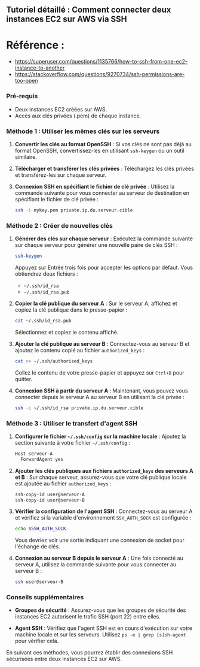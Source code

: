 ## Tutoriel détaillé : Comment connecter deux instances EC2 sur AWS via SSH

# Référence : 
- https://superuser.com/questions/1135766/how-to-ssh-from-one-ec2-instance-to-another
- https://stackoverflow.com/questions/9270734/ssh-permissions-are-too-open
### Pré-requis
- Deux instances EC2 créées sur AWS.
- Accès aux clés privées (.pem) de chaque instance.

### Méthode 1 : Utiliser les mêmes clés sur les serveurs

1. **Convertir les clés au format OpenSSH** :
   Si vos clés ne sont pas déjà au format OpenSSH, convertissez-les en utilisant `ssh-keygen` ou un outil similaire.

2. **Télécharger et transférer les clés privées** :
   Téléchargez les clés privées et transférez-les sur chaque serveur.

3. **Connexion SSH en spécifiant le fichier de clé privée** :
   Utilisez la commande suivante pour vous connecter au serveur de destination en spécifiant le fichier de clé privée :
   ```bash
   ssh -i mykey.pem private.ip.du.serveur.cible
   ```

### Méthode 2 : Créer de nouvelles clés

1. **Générer des clés sur chaque serveur** :
   Exécutez la commande suivante sur chaque serveur pour générer une nouvelle paire de clés SSH :
   ```bash
   ssh-keygen
   ```
   Appuyez sur Entrée trois fois pour accepter les options par défaut. Vous obtiendrez deux fichiers :
   - `~/.ssh/id_rsa`
   - `~/.ssh/id_rsa.pub`

2. **Copier la clé publique du serveur A** :
   Sur le serveur A, affichez et copiez la clé publique dans le presse-papier :
   ```bash
   cat ~/.ssh/id_rsa.pub
   ```
   Sélectionnez et copiez le contenu affiché.

3. **Ajouter la clé publique au serveur B** :
   Connectez-vous au serveur B et ajoutez le contenu copié au fichier `authorized_keys` :
   ```bash
   cat >> ~/.ssh/authorized_keys
   ```
   Collez le contenu de votre presse-papier et appuyez sur `Ctrl+D` pour quitter.

4. **Connexion SSH à partir du serveur A** :
   Maintenant, vous pouvez vous connecter depuis le serveur A au serveur B en utilisant la clé privée :
   ```bash
   ssh -i ~/.ssh/id_rsa private.ip.du.serveur.cible
   ```

### Méthode 3 : Utiliser le transfert d'agent SSH

1. **Configurer le fichier `~/.ssh/config` sur la machine locale** :
   Ajoutez la section suivante à votre fichier `~/.ssh/config` :
   ```bash
   Host serveur-A
     ForwardAgent yes
   ```

2. **Ajouter les clés publiques aux fichiers `authorized_keys` des serveurs A et B** :
   Sur chaque serveur, assurez-vous que votre clé publique locale est ajoutée au fichier `authorized_keys` :
   ```bash
   ssh-copy-id user@serveur-A
   ssh-copy-id user@serveur-B
   ```

3. **Vérifier la configuration de l'agent SSH** :
   Connectez-vous au serveur A et vérifiez si la variable d'environnement `SSH_AUTH_SOCK` est configurée :
   ```bash
   echo $SSH_AUTH_SOCK
   ```
   Vous devriez voir une sortie indiquant une connexion de socket pour l'échange de clés.

4. **Connexion au serveur B depuis le serveur A** :
   Une fois connecté au serveur A, utilisez la commande suivante pour vous connecter au serveur B :
   ```bash
   ssh user@serveur-B
   ```

### Conseils supplémentaires

- **Groupes de sécurité** :
  Assurez-vous que les groupes de sécurité des instances EC2 autorisent le trafic SSH (port 22) entre elles.

- **Agent SSH** :
  Vérifiez que l'agent SSH est en cours d'exécution sur votre machine locale et sur les serveurs. Utilisez `ps -e | grep [s]sh-agent` pour vérifier cela.

En suivant ces méthodes, vous pourrez établir des connexions SSH sécurisées entre deux instances EC2 sur AWS.
